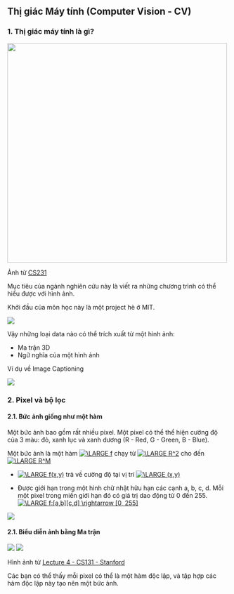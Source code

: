 ## Thị giác Máy tính (Computer Vision - CV)

### 1. Thị giác máy tính là gì?

<img src="https://lh3.googleusercontent.com/Ne6PiXk-ENbZtIRDlnBEewMKt359zBVKh76XfT02r3LyINhTYEk_gKiT8EI2iFl-7HI6zselTQqtbA6Zhq9NTIpafbJY76JQ3-CZGgLc0-4SUOClA6H-2fhyGA2OmpSSd1Fdlx9hv8t0yFgfCBu_5ZQi_UJ3VoO9N4w6Rc6aKZnbi80Drm0h4kP9jV3-QePnz-arEXPwPblGYVvHzdgv1wbbwEj1yDK12-6Bvmmd1fGTVGHq1QaTd0SMl729_dVC1LR-MK5fVHxjrlgXiTg983uvFIlR2RJGBpO6E3YIo3IcWeb0c-wi8ARxMge-4lEomJw3JRulNKZDsW0dVWivl59hvGZVaixotqH9Syh8EhClRTi57IBtm19CBJeWiSxyA-8YP9mBbfHKReRUUO4oObuMaJbgWdkp0cdY9Qa_coffvirbqx1X4DK01wlVvaJ3ey3xtmancNJ3Ib6p-p-oIH-A1afWkSys3XRJpuQ2wI7mIEJRx5TTjNVxWBX8bxpiw-1Xn1ySGZ23XnlixcVOtl8xZCEOuekqD6ygglGY1vlNrunY5CQWpfuwXiWrWiRKboExp49zXXqfXGfPZFXEyDXkiYANuoUlEhefZIxiPQOgHwRSis-H8ePl5tYLT3s2LVjXHEjxxIWvJ2hC0fNLEFFoOP-7t_WaVARCZnA6emyx_6jg3AFNdBcjQg=w263-h148-no" width="500">

Ảnh từ [CS231](http://vision.stanford.edu/teaching/cs131_fall1819/index.html)

Mục tiêu của ngành nghiên cứu này là viết ra những chương trình có thể hiểu được với hình ảnh.

Khởi đầu của môn học này là một project hè ở MIT.

![](https://lh3.googleusercontent.com/DYj-YAPnEdWNvGqj2sIXMnXccaTpoKnSc7nzpqy9DVWSXEJjVWbE0kCYHd8DeBs_7Y62uf7MTZIcYXFPvcFG8yqv4LCVr32K8XuXky3Cl31rWA3Qioc1LQUPZsVYe8GCPlaZgvoKC5r_yA_F0R2KGoz8ztymIOaZHtbTvp92rTjq28a9d9zcbzHllfE1BOiJUFKKfuIIBVntGlFyv2tPx-TXm1seV_fyRthbe0lLFlxpDGyW9gMH6Hqhmx23LM_zAdGILuyDNQTPt69PaEg59qNzNAMrN2CZb-axsia-kuxpuVoR3xJork0rmET5gRRjqNjyCJyEP09e4JQaoy2vd8b0_47IzI5LwstGtd9m-ZhIhczoNxPJAwkZlumi3ZshBhLhALk_HaUgzhWiQTQzMEDwhXwsoOGSQQ-RVEs7P-itUXgvYFPvi4UKEUE_ZT9s86D2McFZ-9xwc8MWkNTjpv9WS92jMs-dy5yLT7il5G8H1bjgZzfY9MaMprJbMdGMZFCtyWux3jYbZT864utZohco6PvHrUQ54qiFwrAtXO-1ntR54jV2AE1qAMdTrY_M5-oUjYtjojc_p6PRBO8peK9wIuBUMqcb1iYswB48UWoKfgiZJd0u4d2MRcTZEiNJapsMJBzcb0zgGBvY-VxxyouaPZ168BmPZQRPX73_s_2NKA_FYRZ0JubDMA=w813-h503-no)

Vậy những loại data nào có thể trích xuất từ một hình ảnh:
 
- Ma trận 3D
- Ngữ nghĩa của một hình ảnh

Ví dụ về Image Captioning

![](https://lh3.googleusercontent.com/NonYkmaZPybiw9SYRLHJIyqzmCEZPuE_aH3DtbvAXUdmEJUEs_us8WgQPDVn8AX8onliN0VEGUWEaTs3DWI9rThZ1TRL4V-UPSW2DPyL-oaypwnG_7TmyW30R0xJ645m4yPwPybnFFM4mOW3KuV6ApHxcjz9a_hRNl5JeFNXUagzVU2mXPNJaNXEOUtD4bHflfDwm0cQKwcGjXQqmKFhJtbQzH8OhNL4sDpB0mUb2zCiDwE9n2jIMKI97T4qu-yJb_SmQcyjPW7lQxjFsKXjycO1eboDIFWpI3DSDa9Z4gMurIeTPgxyJtiA2K9Oi9hjGhHQMABbWipV8OyJDriH28nIt_03aAuJ4s8tlJ3WeCJoEeZIzdaArnjjoCaw9KLZabPnxTDhtPY-Mr7yn9CHTeOdCh-WyMQFVFM_41bdPFrpfuyGxDBH6cfnqU8Pz9Es5WT0xdPG1prlWyA80vfCp1UZ2BsVIoldwfcN1Mr3CSrW3gSnt75TnOKlaXlFyZjOHIEba26QsxcVNujgCo238Y1GaS5e3ExxncbqtzippUuuoW3rNARceidVaB3S-6jTuXwQMZq2tkgCo1eF0W5_PWRdjUJ8vFdsj3--wUUSLmmW3Ta-yY29_odghQ1tKYoxeAyc7UkbNEnkrTTLPB7h9EC34_clivm6NUR0nnYqMIC_YQ7_Y5Sh7nsJ_A=w1352-h526-no)

### 2. Pixel và bộ lọc

#### 2.1. Bức ảnh giống như một hàm

Một bức ảnh bao gồm rất nhiều pixel. Một pixel có thể thể hiện cường độ của 3 màu: đỏ, xanh lục và xanh dương (R - Red, G - Green, B - Blue).

Một bức ảnh là một hàm <a href="https://www.codecogs.com/eqnedit.php?latex=\dpi{60}&space;\LARGE&space;f" target="_blank"><img src="https://latex.codecogs.com/gif.latex?\dpi{60}&space;\LARGE&space;f" title="\LARGE f" /></a> chạy từ <a href="https://www.codecogs.com/eqnedit.php?latex=\dpi{60}&space;\LARGE&space;R^2" target="_blank"><img src="https://latex.codecogs.com/gif.latex?\dpi{60}&space;\LARGE&space;R^2" title="\LARGE R^2" /></a>  cho đến <a href="https://www.codecogs.com/eqnedit.php?latex=\dpi{60}&space;\LARGE&space;R^M" target="_blank"><img src="https://latex.codecogs.com/gif.latex?\dpi{60}&space;\LARGE&space;R^M" title="\LARGE R^M" /></a>

- <a href="https://www.codecogs.com/eqnedit.php?latex=\dpi{60}&space;\LARGE&space;f(x,y)" target="_blank"><img src="https://latex.codecogs.com/gif.latex?\dpi{60}&space;\LARGE&space;f(x,y)" title="\LARGE f(x,y)" /></a> trả về cường độ tại vị trí <a href="https://www.codecogs.com/eqnedit.php?latex=\dpi{60}&space;\LARGE&space;(x,y)" target="_blank"><img src="https://latex.codecogs.com/gif.latex?\dpi{60}&space;\LARGE&space;(x,y)" title="\LARGE (x,y)" /></a>

- Được giới hạn trong một hình chữ nhật hữu hạn các cạnh a, b, c, d. Mỗi một pixel trong miền giới hạn đó có giá trị dao động từ 0 đến 255. <a href="https://www.codecogs.com/eqnedit.php?latex=\dpi{60}&space;\LARGE&space;f:[a,b][c,d]&space;\rightarrow&space;[0,&space;255]" target="_blank"><img src="https://latex.codecogs.com/gif.latex?\dpi{60}&space;\LARGE&space;f:[a,b][c,d]&space;\rightarrow&space;[0,&space;255]" title="\LARGE f:[a,b][c,d] \rightarrow [0, 255]" /></a>

<img src="https://lh3.googleusercontent.com/GK6o4mo7Tth1NXPYQwhA6mS_d4p9geoKLku6Gy0lHLBVWjqYVh3xFXQ8TvZzdgwup5NekkWWvHaNsDhz165zr9fMdfXuQdxwQTwHS5dd8-rYjUqCWJO-rI1giiZMWB3e3uEnPbOTq42Hbfci7EC2Im-bm1qenT53f6a6bcu_Wv_an1oJkjgyrszgxNn4Oyx5oEn-XeDi_jvcW0lTsMmG4GEQfI2ULPPCUwI20NJOW2iEVyjvs9NVJ0GRYEn7Yvky51rKcMxi-p-5Vt3M6NEKe1hFXYHSW0PuXjxEh8VM1VeFAR5dzX6quFpJzTnemkE4vXWLDpURgTFXJSO1cD68ImqSW-nRtEW5PCyXu2GLa2EidGgLf2J7t0SZukbusEbH3s07XNbzV3upwvxf8_sHwNnHHnlZ4lbG41E3Q3M0mzAWpYp2pzNCgnEeUAQE1tzxGS9X01OqJ2kLHCQL6J6F-SqCYz8PeTXiCx6_Qj2iTmSMbyqc8-yzZyMuIhhFP1KJSAIXho5CLI-vOSjm35_U_0iPKQwyQq_p-ERZ_azEFg21ifAi4EnCDxSV6euPjtUgj0ImaNNVqpvdrvA71AbNa_iEFzsq1WSVhp2eiu7ORk2vC1256Rq_6oM9M27MgfszOmjDlLYxhT8ltfDywahtV2RH1HoLAfMV_0ONoUsxfPAbcYW21ovo7saHMg=w946-h326-no">

#### 2.1. Biểu diễn ảnh bằng Ma trận

<img src="https://lh3.googleusercontent.com/1jPfOigSqEZJ8Qk90p32WrUzcRwU0DqFVzNkwKVxua-DXI6fw3O7CujTqGLODIXiDVZN30HeiEp61esSpQSjD9-G0mgqq_8fX2jLFBvlvINfOpVo87TqWsKedC0ghzIY3vbjM_JT8tLmZy6aWsoVWOyfYPoZOSkcQJ0K6K94YQp6NReulJGiKphdhzahgcJvlHk1YZ4Hvq0oOikufdavP5QN3FDu8a77o_Ep_XHae456Hj42kj3G__W1nCANkzly9fbQIR5V57TmbF92HmVDqL5nx0oyP4yxzXzEcK-4di08l1OCFMarlZVrNMIo6mbF4qp5y2gpFY3CEu2jXdX5RJr0U9NC6eogkS_jxtmLXYIK1cEheO6RDRPm1M8Hy4rMvGfTrwZhr0m1pPmcwhkdbRD4LCJOIseCB3bLfbD-xtUljU7ewLau4i6S9t-vbEPHcaSY1a30lgTVhz_91-jln6VAlzjGKxRnu1Y3DKYHDCSe-R8IUcMV8C00b5rECfQXWUiMjkLZYEH_Xi6wEh5WQZNoBhkj3mYzn4mz3U5TQnfv5HkAQlkw31ZUcZeRgB29vI-50NTxmfEZKbKypNHt02aD9JXkLfgs0aj5c3zgJx5kzOWoME4kKcaOmiRfCKMRCNL6oP1N9rgtRqNvsITU7vraXL_8ob9NjJjGQCOXLW99Qu2oFq0M9c8msw=w960-h396-no">

<img src="https://lh3.googleusercontent.com/7C_MJoumEKyRk0RUpWQcsLmAcIP_fA-6NWs81FZVybGHkIKXjDmrrXuSMhZXzvhztZYlmgmrF0KvBO5MgnFMbPeO7x2iu_N5cKH2B1GIFpbvG7gc8ZvO3ZuAdAvFD8khso-sVthJiRO3tFQD4XasN3eEVp-ixug7RS3ee5Zt7xxDPg3quqq0KCiMdfOMmOiQmBJx3wxEJZvihpyyNA-qpYvJy7qWIHHkL7sT2rS4i6QD1BooVSy7QIH5OD1HiMGnuclKVLpccLsSOKnTOxgoBvJOeeQHBEIyMDTZzyioe16cTrhOmINYh6RFZBjt-0Iwe6cnB4NJP0C1AWAO816CwrlTrM1qBmhfzZTzsq8U5oD3YnLTrMVk0kn2_czP5RXKdSph_bC8YMLerTRewNQMuYesNkYNi3Wm9VgP2CEuaoa8XAlmO7GZfcW2upsqG-3iOULUplqNMqll15bV2KGXzky18jfsEuaAeZxAPlgI8LWcDmITSY-qlfOQqiL8t-CdaMr8wh3Vf8Acexo9xtqHNuDhxhsZ-wr_52Iq2X8VzQMJAbffYALMkfIvK9YzU74CJFCuGgjv2TZXfskAwrXasxed_vJV-4zdYEgZkx7AWqXqqyTq9uX0N1XKN85ENsHgXPFokqyGsIwxKHn5O_1TkVlSerG_ChALOIB1_VWA5EI3L281bLk2rWO-Tg=w992-h515-no">

Hình ảnh từ [Lecture 4 - CS131 - Stanford](http://vision.stanford.edu/teaching/cs131_fall1617/lectures/lecture4_pixels%20and%20filters_cs131_2016.pdf)

Các bạn có thể thấy mỗi pixel có thể là một hàm độc lập, và tập hợp các hàm độc lập này tạo nên một bức ảnh.

